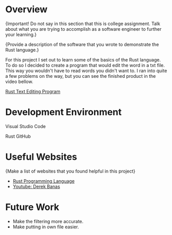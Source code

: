 # Overview

{Important! Do not say in this section that this is college assignment. Talk about what you are trying to accomplish as a software engineer to further your learning.}

{Provide a description of the software that you wrote to demonstrate the Rust language.}

For this project I set out to learn some of the basics of the Rust language. To do so I decided to create a program that would edit the word in a txt file. This way you wouldn't have to read words you didn't want to. I ran into quite a few problems on the way, but you can see the finished product in the video bellow. 

[Rust Text Editing Program](https://youtu.be/ZE1gyaS4HRg)

# Development Environment

Visual Studio Code

Rust
GitHub

# Useful Websites

{Make a list of websites that you found helpful in this project}

- [Rust Programming Language](https://doc.rust-lang.org/std/fs/struct.File.html)
- [Youtube: Derek Banas](https://www.youtube.com/watch?v=ygL_xcavzQ4&t=1581s)

# Future Work

- Make the filtering more accurate. 
- Make putting in own file easier.